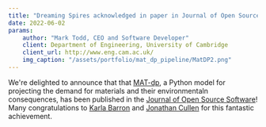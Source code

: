 ```yaml
---
title: "Dreaming Spires acknowledged in paper in Journal of Open Source Software"
date: 2022-06-02
params:
    author: "Mark Todd, CEO and Software Developer"
    client: Department of Engineering, University of Cambridge
    client_url: http://www.eng.cam.ac.uk/
    img_caption: "/assets/portfolio/mat_dp_pipeline/MatDP2.png"
---
```


We're delighted to announce that that [MAT-dp](/portfolio/mat_dp_pipeline/), a Python model for projecting the demand for materials and their environmentaln consequences, has been published in the [Journal of Open Source Software](https://joss.theoj.org/papers/10.21105/joss.04460.pdf)!
Many congratulations to [Karla Barron](http://www.eng.cam.ac.uk/profiles/kc512) and [Jonathan Cullen](http://www.eng.cam.ac.uk/profiles/jmc99) for this fantastic achievement.

